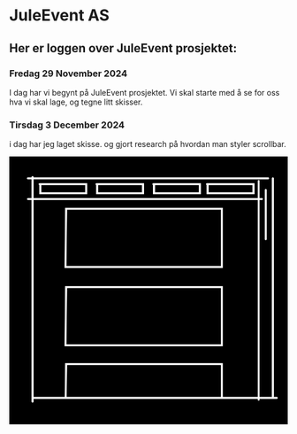 # JuleEvent AS

## Her er loggen over JuleEvent prosjektet:

### Fredag 29 November 2024

I dag har vi begynt på JuleEvent prosjektet. Vi skal starte med  å se for oss hva vi skal lage, og tegne litt skisser.

### Tirsdag 3 December 2024

i dag har jeg laget skisse. og gjort research på hvordan man styler scrollbar.

![SVG image](documents/skise.svg)
